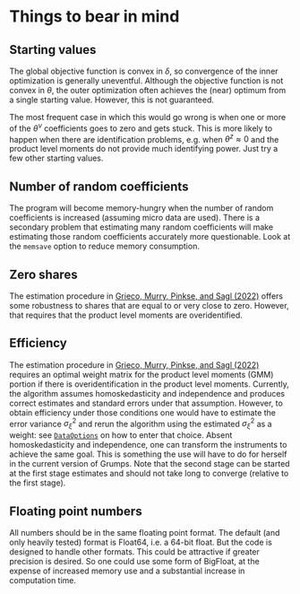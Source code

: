 # Things to bear in mind

## Starting values

The global objective function is convex in $\delta$, so convergence of the inner optimization is generally uneventful.  Although the objective function is not convex in $\theta$, the outer optimization often achieves the (near) optimum from a single starting value.  However, this is not guaranteed.  

The most frequent case in which this would go wrong is when one or more of the $\theta^\nu$ coefficients goes to zero and gets stuck.  This is more likely to happen when there are identification problems, e.g. when $\theta^z \approx 0$ and the product level moments do not provide much identifying power.  Just try a few other starting values.

## Number of random coefficients

The program will become memory-hungry when the number of random coefficients is increased (assuming micro data are used).  There is a secondary problem that estimating many random coefficients will make estimating those random coefficients accurately more questionable.  Look at the `memsave` option to reduce memory consumption.

## Zero shares

The estimation procedure in [Grieco, Murry, Pinkse, and Sagl (2022)](http://joris.pinkse.org/paper/grumps/) offers some robustness to shares that are equal to or very close to zero.  However, that requires that the product level moments are overidentified.

## Efficiency

The estimation procedure in [Grieco, Murry, Pinkse, and Sagl (2022)](http://joris.pinkse.org/paper/grumps/) requires an optimal weight matrix for the product level moments (GMM) portion if there is overidentification in the product level moments.  Currently, the algorithm assumes homoskedasticity and independence and produces correct estimates and standard errors under that assumption.  However, to obtain efficiency under those conditions one would have to estimate the error variance $\sigma_\xi^2$ and rerun the algorithm using the estimated $\sigma_\xi^2$ as a weight: see [`DataOptions`](@ref) on how to enter that choice.  Absent homoskedasticity and independence, one can transform the instruments to achieve the same goal.  This is something the use will have to do for herself in the current version of Grumps.  Note that the second stage can be started at the first stage estimates and should not take long to converge (relative to the first stage).

## Floating point numbers

All numbers should be in the same floating point format.  The default (and only heavily tested) format is Float64, i.e. a 64-bit float.  But the code is designed to handle other formats.  This could be attractive if greater precision is desired.  So one could use some form of BigFloat, at the expense of increased memory use and a substantial increase in computation time.







